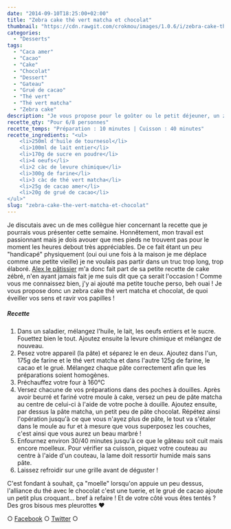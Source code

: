 ```yaml
---
date: "2014-09-10T18:25:00+02:00"
title: "Zebra cake thé vert matcha et chocolat"
thumbnail: "https://cdn.rawgit.com/crokmou/images/1.0.6/i/zebra-cake-the-matcha-chocolat-grue-2.jpg"
categories:
  - "Desserts"
tags:
  - "Caca amer"
  - "Cacao"
  - "Cake"
  - "Chocolat"
  - "Dessert"
  - "Gateau"
  - "Grué de cacao"
  - "Thé vert"
  - "Thé vert matcha"
  - "Zebra cake"
description: "Je vous propose pour le goûter ou le petit déjeuner, un zebra cake thé vert matcha et chocolat, de quoi éveiller vos sens et ravir vos papilles !"
recette_qty: "Pour 6/8 personnes"
recette_temps: "Préparation : 10 minutes | Cuisson : 40 minutes"
recette_ingredients: "<ul>
	<li>250ml d'huile de tournesol</li>
	<li>100ml de lait entier</li>
	<li>170g de sucre en poudre</li>
	<li>4 oeufs</li>
	<li>2 càc de levure chimique</li>
	<li>300g de farine</li>
	<li>3 càc de thé vert matcha</li>
	<li>25g de cacao amer</li>
	<li>20g de grué de cacao</li>
</ul>"
slug: "zebra-cake-the-vert-matcha-et-chocolat"
---
```


Je discutais avec un de mes collègue hier concernant la recette que je pourrais vous présenter cette semaine. Honnêtement, mon travail est passionnant mais je dois avouer que mes pieds ne trouvent pas pour le moment les heures debout très appréciables. De ce fait étant un peu "handicapé" physiquement (oui oui une fois à la maison je me déplace comme une petite vieille) je ne voulais pas partir dans un truc trop long, trop élaboré. [Alex le pâtissier](https://www.facebook.com/patisseriebyalex) m'a donc fait part de sa petite recette de cake zébré, n'en ayant jamais fait je me suis dit que ça serait l'occasion ! Comme vous me connaissez bien, j'y ai ajouté ma petite touche perso, beh ouai ! Je vous propose donc un zebra cake thé vert matcha et chocolat, de quoi éveiller vos sens et ravir vos papilles !

##### Recette

1.  Dans un saladier, mélangez l'huile, le lait, les oeufs entiers et le sucre. Fouettez bien le tout. Ajoutez ensuite la levure chimique et mélangez de nouveau.
2.  Pesez votre appareil (la pâte) et séparez le en deux. Ajoutez dans l'un, 175g de farine et le thé vert matcha et dans l'autre 125g de farine, le cacao et le grué. Mélangez chaque pâte correctement afin que les préparations soient homogènes.
3.  Préchauffez votre four à 160°C
4.  Versez chacune de vos préparations dans des poches à douilles. Après avoir beurré et fariné votre moule à cake, versez un peu de pâte matcha au centre de celui-ci à l'aide de votre poche à douille. Ajoutez ensuite, par dessus la pâte matcha, un petit peu de pâte chocolat. Répétez ainsi l'opération jusqu'à ce que vous n'ayez plus de pâte, le tout va s'étaler dans le moule au fur et à mesure que vous superposez les couches, c'est ainsi que vous aurez un beau marbré !
5.  Enfournez environ 30/40 minutes jusqu'à ce que le gâteau soit cuit mais encore moelleux. Pour vérifier sa cuisson, piquez votre couteau au centre à l'aide d'un couteau, la lame doit ressortir humide mais sans pâte.
6.  Laissez refroidir sur une grille avant de déguster !

C'est fondant à souhait, ça "moelle" lorsqu'on appuie un peu dessus, l'alliance du thé avec le chocolat c'est une tuerie, et le grué de cacao ajoute un petit plus croquant... bref à refaire ! Et de votre côté vous êtes tentés ? Des gros bisous mes pleurottes ❤

○ [Facebook](https://www.facebook.com/crokmou.blog) ○ [Twitter](https://twitter.com/Crokmou) ○